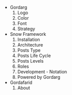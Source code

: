 [//]: # (use dash and space for directory -> -)
[//]: # (use four spaces and a number following by a dot for file ->     1.)

- Gordarg
    1. Logo
    1. Color
    1. Font
    1. Strategy
- Snow Framework
    1. Installation
    1. Architecture
    1. Posts Type
    1. Posts Life Cycle
    1. Posts Levels
    1. Roles
    1. Development - Notation
    1. Powered by Gordarg
- Gordafarid
    1. About






